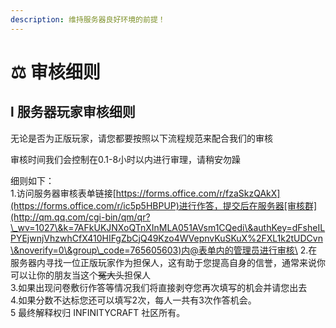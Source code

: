 ```yaml
---
description: 维持服务器良好环境的前提！
---
```


# ⚖️ 审核细则

## l  服务器玩家审核细则

无论是否为正版玩家，请您都要按照以下流程规范来配合我们的审核

审核时间我们会控制在0.1-8小时以内进行审理，请稍安勿躁

细则如下：\
1.访问服务器审核表单链接[https://forms.office.com/r/fzaSkzQAkX](https://forms.office.com/r/ic5p5HBPUP)进行作答，提交后在服务器[审核群](http://qm.qq.com/cgi-bin/qm/qr?\_wv=1027\&k=7AFkUKJNXoQTnXInMLA051AVsm1CQedi\&authKey=dFsheILPYEjwnjVhzwhCfX410HIFgZbCjQ49Kzo4WVepnvKuSKuX%2FXL1k2tUDCvn\&noverify=0\&group\_code=765605603)内@表单内的管理员进行审核\
2.在服务器内寻找一位正版玩家作为担保人，这有助于您提高自身的信誉，通常来说你可以让你的朋友当这个~~冤大头~~担保人\
3.如果出现问卷敷衍作答等情况我们将直接剥夺您再次填写的机会并请您出去\
4.如果分数不达标您还可以填写2次，每人一共有3次作答机会。\
5 最终解释权归 INFINITYCRAFT 社区所有。

